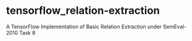 # tensorflow_relation-extraction
A TensorFlow Implementation of Basic Relation Extraction under SemEval-2010 Task 8
